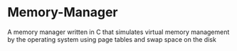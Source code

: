 # Memory-Manager
A memory manager written in C that simulates virtual memory management by the operating system using page tables and swap space on the disk
